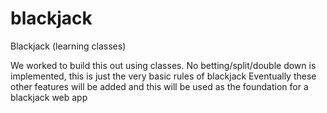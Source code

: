 # blackjack
Blackjack (learning classes)

We worked to build this out using classes. No betting/split/double down is implemented, this is just the very basic rules of blackjack
Eventually these other features will be added and this will be used as the foundation for a blackjack web app
